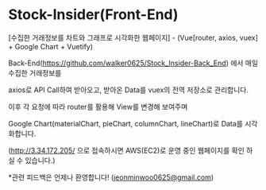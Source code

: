 # Stock-Insider(Front-End) 
[수집한 거래정보를 차트와 그래프로 시각화한 웹페이지] - (Vue[router, axios, vuex] + Google Chart + Vuetify)

Back-End(https://github.com/walker0625/Stock_Insider-Back_End) 에서 매일 수집한 거래정보를

axios로 API Call하여 받아오고, 받아온 Data를 vuex의 전역 저장소로 관리합니다.

이후 각 요청에 따라 router를 활용해 View를 변경해 보여주며

Google Chart(materialChart, pieChart, columnChart, lineChart)로 Data를 시각화합니다.

(http://3.34.172.205/ 으로 접속하시면 AWS(EC2)로 운영 중인 웹페이지를 확인 하실 수 있습니다.)

*관련 피드백은 언제나 환영합니다! (jeonminwoo0625@gmail.com)

